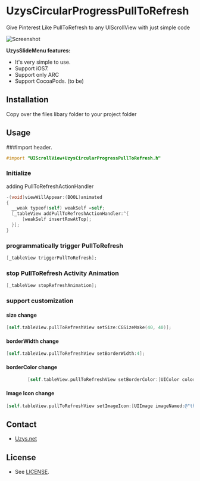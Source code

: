 UzysCircularProgressPullToRefresh
=================================

Give Pinterest Like PullToRefresh to any UIScrollView with just simple code

![Screenshot](https://raw.github.com/uzysjung/UzysCircularProgressPullToRefresh/master/UzysCircularProgressPullToRefresh.gif)

**UzysSlideMenu features:**

* It's very simple to use.
* Support iOS7.
* Support only ARC
* Support CocoaPods. (to be)

## Installation
Copy over the files libary folder to your project folder

## Usage
###Import header.

``` objective-c
#import "UIScrollView+UzysCircularProgressPullToRefresh.h"
```

### Initialize
adding PullToRefreshActionHandler

``` objective-c
-(void)viewWillAppear:(BOOL)animated
{
  __weak typeof(self) weakSelf =self;
  [_tableView addPullToRefreshActionHandler:^{
      [weakSelf insertRowAtTop];
  }];
}
```
### programmatically trigger PullToRefresh
``` objective-c
[_tableView triggerPullToRefresh];
```

### stop PullToRefresh Activity Animation
``` objective-c
[_tableView stopRefreshAnimation];
```

### support customization
#### size change
``` objective-c
[self.tableView.pullToRefreshView setSize:CGSizeMake(40, 40)];
```
#### borderWidth change
``` objective-c
[self.tableView.pullToRefreshView setBorderWidth:4];
```
#### borderColor change
``` objective-c
        [self.tableView.pullToRefreshView setBorderColor:[UIColor colorWithRed:75/255.0 green:131/255.0 blue:188/255.0 alpha:1.0]];
```
#### Image Icon change
``` objective-c
[self.tableView.pullToRefreshView setImageIcon:[UIImage imageNamed:@"thunderbird"]];
```


## Contact
 - [Uzys.net](http://uzys.net)

## License
 - See [LICENSE](https://github.com/uzysjung/UzysCircularProgressPullToRefresh/blob/master/LICENSE).
